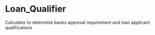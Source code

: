 # Loan_Qualifier
Calculator to determine banks approval requirement and  loan applicant qualifications
